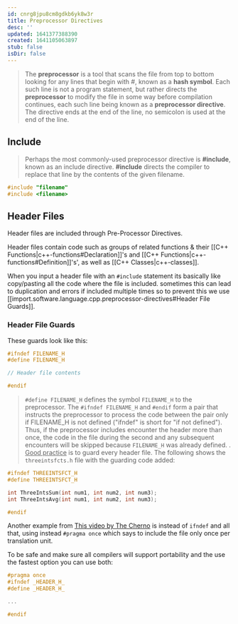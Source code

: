 ```yaml
---
id: cnrg8jpu8cm8gdkb6yk8w3r
title: Preprocessor Directives
desc: ''
updated: 1641377388390
created: 1641105063897
stub: false
isDir: false
---
```



> The **preprocessor** is a tool that scans the file from top to bottom looking for any lines that begin with #, known as a **hash symbol**. Each such line is not a program statement, but rather directs the **preprocessor** to modify the file in some way before compilation continues, each such line being known as a **preprocessor directive**. The directive ends at the end of the line, no semicolon is used at the end of the line.

## Include

> Perhaps the most commonly-used preprocessor directive is **#include**, known as an include directive. **#include** directs the compiler to replace that line by the contents of the given filename.

```cpp
#include "filename"
#include <filename>
```

## Header Files

Header files are included through Pre-Processor Directives.

Header files contain code such as groups of related functions & their [[C++ Functions|c++-functions#Declaration]]'s and [[C++ Functions|c++-functions#Definition]]'s', as well as [[C++ Classes|c++-classes]]. 

When you input a header file with an `#include` statement its basically like copy/pasting all the code where the file is included. sometimes this can lead to duplication and errors if included multiple times so to prevent this we use [[import.software.language.cpp.preprocessor-directives#Header File Guards]].

### Header File Guards

These guards look like this:

```cpp
#ifndef FILENAME_H
#define FILENAME_H

// Header file contents

#endif
```

> `#define FILENAME_H` defines the symbol `FILENAME_H` to the preprocessor. The `#ifndef FILENAME_H` and `#endif` form a pair that instructs the preprocessor to process the code between the pair only if FILENAME_H is not defined ("ifndef" is short for "if not defined"). Thus, if the preprocessor includes encounter the header more than once, the code in the file during the second and any subsequent encounters will be skipped because `FILENAME_H` was already defined.
> .
> <u>Good practice</u> is to guard every header file. The following shows the `threeintsfcts.h` file with the guarding code added:

```cpp
#ifndef THREEINTSFCT_H
#define THREEINTSFCT_H

int ThreeIntsSum(int num1, int num2, int num3);
int ThreeIntsAvg(int num1, int num2, int num3);

#endif
```

Another example from [This video by The Cherno](https://youtu.be/9RJTQmK0YPI?list=PLlrATfBNZ98dudnM48yfGUldqGD0S4FFb) is instead of `ifndef` and all that, using instead `#pragma once` which says to include the file only once per translation unit. 

To be safe and make sure all compilers will support portability and the use the fastest option you can use both:

```cpp
#pragma once
#ifndef _HEADER_H_
#define _HEADER_H_

...

#endif
```
